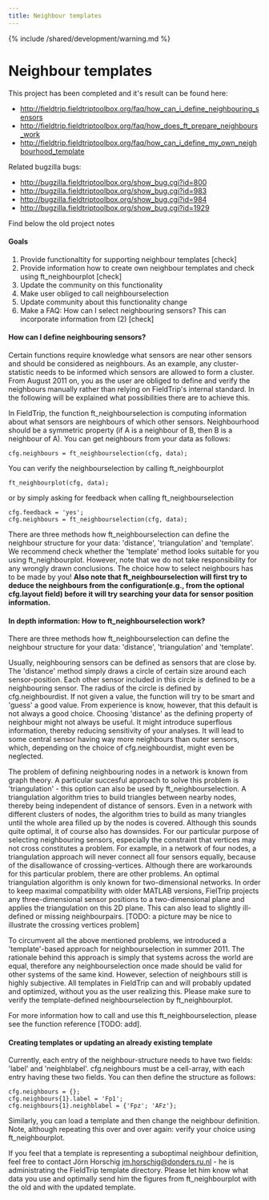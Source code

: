 ```yaml
---
title: Neighbour templates
---
```


{% include /shared/development/warning.md %}

# Neighbour templates

This project has been completed and it's result can be found here:

- <http://fieldtrip.fieldtriptoolbox.org/faq/how_can_i_define_neighbouring_sensors>
- <http://fieldtrip.fieldtriptoolbox.org/faq/how_does_ft_prepare_neighbours_work>
- <http://fieldtrip.fieldtriptoolbox.org/faq/how_can_i_define_my_own_neighbourhood_template>

Related bugzilla bugs:

- <http://bugzilla.fieldtriptoolbox.org/show_bug.cgi?id=800>
- <http://bugzilla.fieldtriptoolbox.org/show_bug.cgi?id=983>
- <http://bugzilla.fieldtriptoolbox.org/show_bug.cgi?id=984>
- <http://bugzilla.fieldtriptoolbox.org/show_bug.cgi?id=1929>

Find below the old project notes

#### Goals

1. Provide functionaltity for supporting neighbour templates [check]
2. Provide information how to create own neighbour templates and check using ft_neighbourplot [check]
3. Update the community on this functionality
4. Make user obliged to call neighbourselection
5. Update community about this functionality change
6. Make a FAQ: How can I select neighbouring sensors? This can incorporate information from (2) [check]

#### How can I define neighbouring sensors?

Certain functions require knowledge what sensors are near other sensors and should be considered as neighbours. As an example, any cluster-statistic needs to be informed which sensors are allowed to form a cluster. From August 2011 on, you as the user are obliged to define and verify the neighbours manually rather than relying on FieldTrip's internal standard. In the following will be explained what possibilities there are to achieve this.

In FieldTrip, the function ft_neighbourselection is computing information about what sensors are neighbours of which other sensors. Neighbourhood should be a symmetric property (if A is a neighbour of B, then B is a neighbour of A). You can get neighbours from your data as follows:

    cfg.neighbours = ft_neighbourselection(cfg, data);

You can verify the neighbourselection by calling ft_neighbourplot

    ft_neighbourplot(cfg, data);

or by simply asking for feedback when calling ft_neighbourselection

    cfg.feedback = 'yes';
    cfg.neighbours = ft_neighbourselection(cfg, data);

There are three methods how ft_neighbourselection can define the neighbour structure for your data: 'distance', 'triangulation' and 'template'. We recommend check whether the 'template' method looks suitable for you using ft_neighbourplot. However, note that we do not take responsibility for any wrongly drawn conclusions. The choice how to select neighbours has to be made by you!
**Also note that ft_neighbourselection will first try to deduce the neighbours from the configuration(e.g., from the optional cfg.layout field) before it will try searching your data for sensor position information.**

#### In depth information: How to ft_neighbourselection work?

There are three methods how ft_neighbourselection can define the neighbour structure for your data: 'distance', 'triangulation' and 'template'.

Usually, neighbouring sensors can be defined as sensors that are close by. The 'distance' method simply draws a circle of certain size around each sensor-position. Each other sensor included in this circle is defined to be a neighbouring sensor. The radius of the circle is defined by cfg.neighbourdist. If not given a value, the function will try to be smart and 'guess' a good value. From experience is know, however, that this default is not always a good choice. Choosing 'distance' as the defining property of neighbour might not always be useful. It might introduce superflous information, thereby reducing sensitivity of your analyses. It will lead to some central sensor having way more neighbours than outer sensors, which, depending on the choice of cfg.neighbourdist, might even be neglected.

The problem of defining neighbouring nodes in a network is known from graph theory. A particular succesful approach to solve this problem is 'triangulation' - this option can also be used by ft_neighbourselection. A triangulation algorithm tries to build triangles between nearby nodes, thereby being independent of distance of sensors. Even in a network with different clusters of nodes, the algorithm tries to build as many triangles until the whole area filled up by the nodes is covered. Although this sounds quite optimal, it of course also has downsides. For our particular purpose of selecting neighbouring sensors, especially the constraint that vertices may not cross constitutes a problem. For example, in a network of four nodes, a triangulation approach will never connect all four sensors equally, because of the disallowance of crossing-vertices. Although there are workarounds for this particular problem, there are other problems. An optimal triangulation algorithm is only known for two-dimensional networks. In order to keep maximal compatibility with older MATLAB versions, FielTrip projects any three-dimensional sensor positions to a two-dimensional plane and applies the triangulation on this 2D plane. This can also lead to slightly ill-defined or missing neighbourpairs.
[TODO: a picture may be nice to illustrate the crossing vertices problem]

To circumvent all the above mentioned problems, we introduced a 'template'-based approach for neighbourselection in summer 2011. The rationale behind this approach is simply that systems across the world are equal, therefore any neighbourselection once made should be valid for other systems of the same kind. However, selection of neighbours still is highly subjective. All templates in FieldTrip can and will probably updated and optimized, without you as the user realizing this. Please make sure to verify the template-defined neighbourselection by ft_neighbourplot.

For more information how to call and use this ft_neighbourselection, please see the function reference [TODO: add].

#### Creating templates or updating an already existing template

Currently, each entry of the neighbour-structure needs to have two fields: 'label' and 'neighblabel'. cfg.neighbours must be a cell-array, with each entry having these two fields. You can then define the structure as follows:

    cfg.neighbours = {};
    cfg.neighbours{1}.label = 'Fp1';
    cfg.neighbours{1}.neighblabel = {'Fpz'; 'AFz'};

Similarly, you can load a template and then change the neighbour definition. Note, although repeating this over and over again: verify your choice using ft_neighbourplot.

If you feel that a template is representing a suboptimal neighbour definition, feel free to contact Jörn Horschig jm.horschig@donders.ru.nl - he is administrating the FieldTrip template directory. Please let him know what data you use and optimally send him the figures from ft_neighbourplot with the old and with the updated template.
